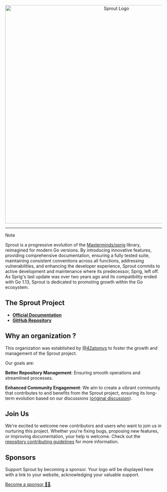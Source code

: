 <div align="center">
  <a href="https://github.com/go-sprout/sprout">
    <picture>
      <source media="(prefers-color-scheme: dark)" srcset="https://github.com/go-sprout/.github/blob/main/profile/images/logo_landing_light.png">
      <source media="(prefers-color-scheme: light)" srcset="https://github.com/go-sprout/.github/blob/main/profile/images/logo_landing_dark.png">
      <img alt="Sprout Logo" width="700" src="">
    </picture>
  </a>
  <hr />
</div>

> [!NOTE]
> Sprout is a progressive evolution of the [Masterminds/sprig](https://github.com/Masterminds/sprig) library, reimagined for modern Go versions. By introducing innovative features, providing comprehensive documentation, ensuring a fully tested suite, maintaining consistent conventions across all functions, addressing vulnerabilities, and enhancing the developer experience, Sprout commits to active development and maintenance where its predecessor, Sprig, left off. As Sprig's last update was over two years ago and its compatibility ended with Go 1.13, Sprout is dedicated to promoting growth within the Go ecosystem.

## The Sprout Project

- **[Official Documentation](https://docs.atom.codes/sprout)**
- **[GitHub Repository](https://github.com/go-sprout/sprout)**

## Why an organization ?

This organization was established by [@42atomys](https://github.com/42atomys) to foster the growth and management of the Sprout project.

Our goals are:

**Better Repository Management**: Ensuring smooth operations and streamlined processes.

**Enhanced Community Engagement**: We aim to create a vibrant community that contributes to and benefits from the Sprout project, ensuring its long-term evolution based on our discussions ([original discussion](https://github.com/42atomys/sprout/issues/1)).

## Join Us

We're excited to welcome new contributors and users who want to join us in nurturing this project. Whether you're fixing bugs, proposing new features, or improving documentation, your help is welcome. Check out the [repository contributing guidelines](https://github.com/sponsors/go-sprout/sprout/blob/main/.github/CONTRIBUTING.md) for more information.

## Sponsors

Support Sprout by becoming a sponsor. Your logo will be displayed here with a link to your website, acknowledging your valuable support.

[Become a sponsor 🌱💜](https://github.com/sponsors/go-sprout).
